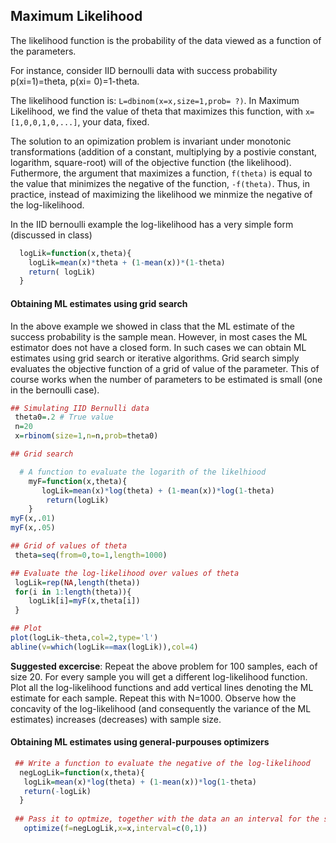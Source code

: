 ## Maximum Likelihood

The likelihood function is the probability of the data viewed as a function of the parameters.


For instance, consider IID bernoulli data with success probability p(xi=1)=theta, p(xi= 0)=1-theta.

The likelihood function is: `L=dbinom(x=x,size=1,prob= ?)`. In Maximum Likelihood, we find the value of theta that 
maximizes this function, with `x=[1,0,0,1,0,...]`, your data, fixed. 

The solution to an opimization problem is invariant under monotonic transformations (addition of a constant, multiplying by a postivie constant, logarithm, square-root) will
of the objective function (the likelihood). Futhermore, the argument that maximizes a function, `f(theta)` is equal to the value that minimizes
the negative of the function, `-f(theta)`. Thus, in practice, instead of maximizing the likelihood we minmize the negative of the log-likelihood.

In the IID bernoulli example the log-likelihood has a very simple form (discussed in class)

```r
  logLik=function(x,theta){
    logLik=mean(x)*theta + (1-mean(x))*(1-theta)
    return( logLik)
  }
```

#### Obtaining ML estimates using grid search

In the above example we showed in class that the ML estimate of the success probability is the sample mean. However, in most
cases the ML estimator does not have a closed form. In such cases we can obtain ML estimates using grid search or iterative algorithms.
Grid search simply evaluates the objective function of a grid of value of the parameter. This of course works when the number of parameters
to be estimated is small (one in the bernoulli case).


```r
## Simulating IID Bernulli data
 theta0=.2 # True value
 n=20
 x=rbinom(size=1,n=n,prob=theta0)

## Grid search

  # A function to evaluate the logarith of the likelhiood
	myF=function(x,theta){
       logLik=mean(x)*log(theta) + (1-mean(x))*log(1-theta)
        return(logLik)
    }
myF(x,.01)
myF(x,.05)

## Grid of values of theta
 theta=seq(from=0,to=1,length=1000)

## Evaluate the log-likelihood over values of theta
 logLik=rep(NA,length(theta))
 for(i in 1:length(theta)){
    logLik[i]=myF(x,theta[i])
 }

## Plot
plot(logLik~theta,col=2,type='l')
abline(v=which(logLik==max(logLik)),col=4)
```

**Suggested excercise**: Repeat the above problem for 100 samples, each of size 20. For every sample you will get a different log-likelihood function. Plot all the log-likelihood functions and add vertical lines denoting the ML estimate for each sample. Repeat this with N=1000. Observe how the concavity of the log-likelihood (and consequently the variance of the ML estimates) increases (decreases) with sample size.


#### Obtaining ML estimates using general-purpouses optimizers

```r
 ## Write a function to evaluate the negative of the log-likelihood
  negLogLik=function(x,theta){
   logLik=mean(x)*log(theta) + (1-mean(x))*log(1-theta)
   return(-logLik)
  }
  
 ## Pass it to optmize, together with the data an an interval for the search.
   optimize(f=negLogLik,x=x,interval=c(0,1))

```
